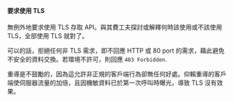 #### 要求使用 TLS

無例外地要求使用 TLS 存取 API。與其費工夫探討或解釋何時該使用或不該使用 TLS，全部使用 TLS 就對了。

可以的話，拒絕任何非 TLS 需求，即不回應 HTTP 或 80 port 的需求，藉此避免不安全的資料交換。若環境不許可，則回應 `403 Forbidden`.

重導是不鼓勵的，因為這允許非正規的客戶端行為卻無任何好處。仰賴重導的客戶端使伺服器流量的加倍，且因機敏資料已於第一次呼叫時曝光，導致 TLS 沒有效果。